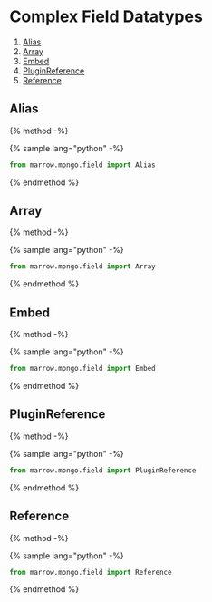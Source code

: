 # Complex Field Datatypes

1. [Alias](#alias)
2. [Array](#array)
3. [Embed](#embed)
4. [PluginReference](#pluginreference)
5. [Reference](#reference)


## Alias

{% method -%}


{% sample lang="python" -%}
```python
from marrow.mongo.field import Alias
```
{% endmethod %}


## Array

{% method -%}


{% sample lang="python" -%}
```python
from marrow.mongo.field import Array
```
{% endmethod %}


## Embed

{% method -%}


{% sample lang="python" -%}
```python
from marrow.mongo.field import Embed
```
{% endmethod %}


## PluginReference

{% method -%}


{% sample lang="python" -%}
```python
from marrow.mongo.field import PluginReference
```
{% endmethod %}


## Reference

{% method -%}


{% sample lang="python" -%}
```python
from marrow.mongo.field import Reference
```
{% endmethod %}


